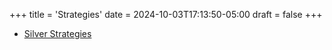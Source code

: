 +++
title = 'Strategies'
date = 2024-10-03T17:13:50-05:00
draft = false
+++

- [Silver Strategies](/strategies/silver/)
